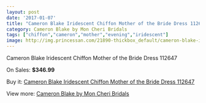 ```yaml
---
layout: post
date: '2017-01-07'
title: "Cameron Blake Iridescent Chiffon Mother of the Bride Dress 112647"
category: Cameron Blake by Mon Cheri Bridals
tags: ["chiffon","cameron","mother","evening","iridescent"]
image: http://img.princessan.com/21890-thickbox_default/cameron-blake-iridescent-chiffon-mother-of-the-bride-dress-112647.jpg
---
```

Cameron Blake Iridescent Chiffon Mother of the Bride Dress 112647

On Sales: **$346.99**
<a href="https://www.princessan.com/en/9955-cameron-blake-iridescent-chiffon-mother-of-the-bride-dress-112647.html"><amp-img layout="responsive" width="600" height="600" src="//img.princessan.com/21890-thickbox_default/cameron-blake-iridescent-chiffon-mother-of-the-bride-dress-112647.jpg" alt="Cameron Blake Iridescent Chiffon Mother of the Bride Dress 112647 0" /></a>

Buy it: [Cameron Blake Iridescent Chiffon Mother of the Bride Dress 112647](https://www.princessan.com/en/9955-cameron-blake-iridescent-chiffon-mother-of-the-bride-dress-112647.html "Cameron Blake Iridescent Chiffon Mother of the Bride Dress 112647")

View more: [Cameron Blake by Mon Cheri Bridals](https://www.princessan.com/en/79- "Cameron Blake by Mon Cheri Bridals")